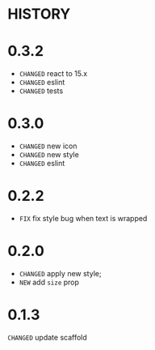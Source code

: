 # HISTORY

# 0.3.2

* `CHANGED` react to 15.x
* `CHANGED` eslint
* `CHANGED` tests

# 0.3.0

* `CHANGED` new icon
* `CHANGED` new style
* `CHANGED` eslint

# 0.2.2

* `FIX` fix style bug when text is wrapped

# 0.2.0

* `CHANGED` apply new style;
* `NEW` add `size` prop

# 0.1.3

`CHANGED` update scaffold